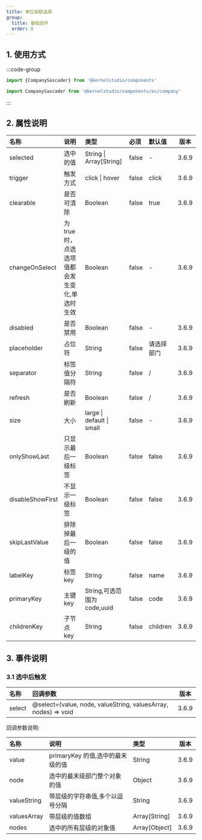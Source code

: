 ```yaml
---
title: 单位级联选择
group:
  title: 基础组件
  order: 0
---
```


## 1. 使用方式

:::code-group

```js [默认]
import {CompanySascader} from '@kernelstudio/components'
```

```js [单个导入]
import CompanySascader from '@kernelstudio/components/es/company'
```

:::

## 2. 属性说明

| 名称               | 说明                       | 类型                         | 必须    | 默认值      |  版本   |
|:-----------------|:-------------------------|:---------------------------|:------|:---------|:-----:|
| selected         | 选中的值                     | String \| Array\[String\]  | false | -        | 3.6.9 |
| trigger          | 触发方式                     | click \| hover             | false | click    | 3.6.9 |
| clearable        | 是否可清除                    | Boolean                    | false | true     | 3.6.9 |
| changeOnSelect   | 为true时，点选选项值都会发生变化,单选时生效 | Boolean                    | false | -        | 3.6.9 |
| disabled         | 是否禁用                     | Boolean                    | false | -        | 3.6.9 |
| placeholder      | 占位符                      | String                     | false | 请选择部门    | 3.6.9 |
| separator        | 标签值分隔符                   | String                     | false | /        | 3.6.9 |
| refresh          | 是否刷新                     | Boolean                    | false | /        | 3.6.9 |
| size             | 大小                       | large \| default  \| small | false | -        | 3.6.9 |
| onlyShowLast     | 只显示最后一级标签                | Boolean                    | false | false    | 3.6.9 |
| disableShowFirst | 不显示一级标签                  | Boolean                    | false | false    | 3.6.9 |
| skipLastValue    | 排除掉最后一级的值                | Boolean                    | false | false    | 3.6.9 |
| labelKey         | 标签key                    | String                     | false | name     | 3.6.9 |
| primaryKey       | 主键key                    | String,可选范围为code,uuid      | false | code     | 3.6.9 |
| childrenKey      | 子节点key                   | String                     | false | children | 3.6.9 |

## 3. 事件说明

### 3.1 选中后触发

| 名称     | 回调参数                                                           |  版本   |
|:-------|:---------------------------------------------------------------|:-----:|
| select | @select=(value, node, valueString, valuesArray, nodes) => void | 3.6.9 |

回调参数说明:

| 名称          | 说明                     | 类型              |  版本   |
|:------------|:-----------------------|:----------------|:-----:|
| value       | primaryKey 的值,选中的最末级的值 | String          | 3.6.9 |
| node        | 选中的最末级部门整个对象的值         | Object          | 3.6.9 |
| valueString | 带层级的字符串值,多个以逗号分隔       | String          | 3.6.9 |
| valuesArray | 带层级的值数组                | Array\[String\] | 3.6.9 |
| nodes       | 选中的所有层级的对象值            | Array\[Object\] | 3.6.9 |